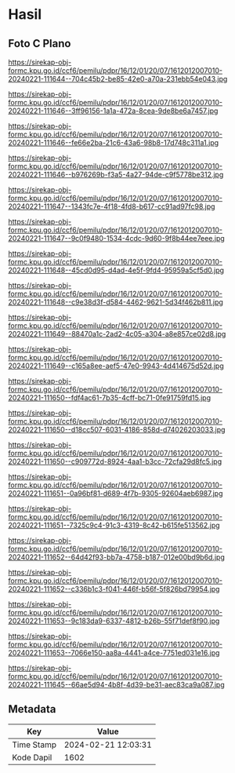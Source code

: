 # Hasil

## Foto C Plano

https://sirekap-obj-formc.kpu.go.id/ccf6/pemilu/pdpr/16/12/01/20/07/1612012007010-20240221-111644--704c45b2-be85-42e0-a70a-231ebb54e043.jpg

https://sirekap-obj-formc.kpu.go.id/ccf6/pemilu/pdpr/16/12/01/20/07/1612012007010-20240221-111646--3ff96156-1a1a-472a-8cea-9de8be6a7457.jpg

https://sirekap-obj-formc.kpu.go.id/ccf6/pemilu/pdpr/16/12/01/20/07/1612012007010-20240221-111646--fe66e2ba-21c6-43a6-98b8-17d748c311a1.jpg

https://sirekap-obj-formc.kpu.go.id/ccf6/pemilu/pdpr/16/12/01/20/07/1612012007010-20240221-111646--b976269b-f3a5-4a27-94de-c9f5778be312.jpg

https://sirekap-obj-formc.kpu.go.id/ccf6/pemilu/pdpr/16/12/01/20/07/1612012007010-20240221-111647--1343fc7e-4f18-4fd8-b617-cc91ad97fc98.jpg

https://sirekap-obj-formc.kpu.go.id/ccf6/pemilu/pdpr/16/12/01/20/07/1612012007010-20240221-111647--9c0f9480-1534-4cdc-9d60-9f8b44ee7eee.jpg

https://sirekap-obj-formc.kpu.go.id/ccf6/pemilu/pdpr/16/12/01/20/07/1612012007010-20240221-111648--45cd0d95-d4ad-4e5f-9fd4-95959a5cf5d0.jpg

https://sirekap-obj-formc.kpu.go.id/ccf6/pemilu/pdpr/16/12/01/20/07/1612012007010-20240221-111648--c9e38d3f-d584-4462-9621-5d34f462b811.jpg

https://sirekap-obj-formc.kpu.go.id/ccf6/pemilu/pdpr/16/12/01/20/07/1612012007010-20240221-111649--88470a1c-2ad2-4c05-a304-a8e857ce02d8.jpg

https://sirekap-obj-formc.kpu.go.id/ccf6/pemilu/pdpr/16/12/01/20/07/1612012007010-20240221-111649--c165a8ee-aef5-47e0-9943-4d414675d52d.jpg

https://sirekap-obj-formc.kpu.go.id/ccf6/pemilu/pdpr/16/12/01/20/07/1612012007010-20240221-111650--fdf4ac61-7b35-4cff-bc71-0fe91759fd15.jpg

https://sirekap-obj-formc.kpu.go.id/ccf6/pemilu/pdpr/16/12/01/20/07/1612012007010-20240221-111650--d18cc507-6031-4186-858d-d74026203033.jpg

https://sirekap-obj-formc.kpu.go.id/ccf6/pemilu/pdpr/16/12/01/20/07/1612012007010-20240221-111650--c909772d-8924-4aa1-b3cc-72cfa29d8fc5.jpg

https://sirekap-obj-formc.kpu.go.id/ccf6/pemilu/pdpr/16/12/01/20/07/1612012007010-20240221-111651--0a96bf81-d689-4f7b-9305-92604aeb6987.jpg

https://sirekap-obj-formc.kpu.go.id/ccf6/pemilu/pdpr/16/12/01/20/07/1612012007010-20240221-111651--7325c9c4-91c3-4319-8c42-b615fe513562.jpg

https://sirekap-obj-formc.kpu.go.id/ccf6/pemilu/pdpr/16/12/01/20/07/1612012007010-20240221-111652--64d42f93-bb7a-4758-b187-012e00bd9b6d.jpg

https://sirekap-obj-formc.kpu.go.id/ccf6/pemilu/pdpr/16/12/01/20/07/1612012007010-20240221-111652--c336b1c3-f041-446f-b56f-5f826bd79954.jpg

https://sirekap-obj-formc.kpu.go.id/ccf6/pemilu/pdpr/16/12/01/20/07/1612012007010-20240221-111653--9c183da9-6337-4812-b26b-55f71def8f90.jpg

https://sirekap-obj-formc.kpu.go.id/ccf6/pemilu/pdpr/16/12/01/20/07/1612012007010-20240221-111653--7066e150-aa8a-4441-a4ce-7751ed031e16.jpg

https://sirekap-obj-formc.kpu.go.id/ccf6/pemilu/pdpr/16/12/01/20/07/1612012007010-20240221-111645--66ae5d94-4b8f-4d39-be31-aec83ca9a087.jpg


## Metadata

| Key        | Value               |
| ---------- | ------------------- |
| Time Stamp | 2024-02-21 12:03:31 |
| Kode Dapil | 1602                |



